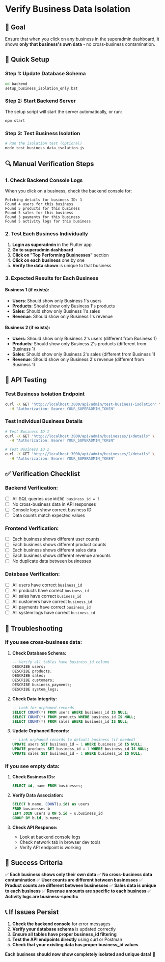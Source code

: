 # Verify Business Data Isolation

## 🎯 **Goal**
Ensure that when you click on any business in the superadmin dashboard, it shows **only that business's own data** - no cross-business contamination.

## 🚀 **Quick Setup**

### **Step 1: Update Database Schema**
```bash
cd backend
setup_business_isolation_only.bat
```

### **Step 2: Start Backend Server**
The setup script will start the server automatically, or run:
```bash
npm start
```

### **Step 3: Test Business Isolation**
```bash
# Run the isolation test (optional)
node test_business_data_isolation.js
```

## 🔍 **Manual Verification Steps**

### **1. Check Backend Console Logs**
When you click on a business, check the backend console for:
```
Fetching details for business ID: 1
Found 4 users for this business
Found 5 products for this business
Found 5 sales for this business
Found 3 payments for this business
Found 5 activity logs for this business
```

### **2. Test Each Business Individually**
1. **Login as superadmin** in the Flutter app
2. **Go to superadmin dashboard**
3. **Click on "Top Performing Businesses"** section
4. **Click on each business** one by one
5. **Verify the data shown** is unique to that business

### **3. Expected Results for Each Business**

#### **Business 1 (if exists):**
- **Users**: Should show only Business 1's users
- **Products**: Should show only Business 1's products
- **Sales**: Should show only Business 1's sales
- **Revenue**: Should show only Business 1's revenue

#### **Business 2 (if exists):**
- **Users**: Should show only Business 2's users (different from Business 1)
- **Products**: Should show only Business 2's products (different from Business 1)
- **Sales**: Should show only Business 2's sales (different from Business 1)
- **Revenue**: Should show only Business 2's revenue (different from Business 1)

## 🧪 **API Testing**

### **Test Business Isolation Endpoint**
```bash
curl -X GET "http://localhost:3000/api/admin/test-business-isolation" \
  -H "Authorization: Bearer YOUR_SUPERADMIN_TOKEN"
```

### **Test Individual Business Details**
```bash
# Test Business ID 1
curl -X GET "http://localhost:3000/api/admin/businesses/1/details" \
  -H "Authorization: Bearer YOUR_SUPERADMIN_TOKEN"

# Test Business ID 2
curl -X GET "http://localhost:3000/api/admin/businesses/2/details" \
  -H "Authorization: Bearer YOUR_SUPERADMIN_TOKEN"
```

## ✅ **Verification Checklist**

### **Backend Verification:**
- [ ] All SQL queries use `WHERE business_id = ?`
- [ ] No cross-business data in API responses
- [ ] Console logs show correct business ID
- [ ] Data counts match expected values

### **Frontend Verification:**
- [ ] Each business shows different user counts
- [ ] Each business shows different product counts
- [ ] Each business shows different sales data
- [ ] Each business shows different revenue amounts
- [ ] No duplicate data between businesses

### **Database Verification:**
- [ ] All users have correct `business_id`
- [ ] All products have correct `business_id`
- [ ] All sales have correct `business_id`
- [ ] All customers have correct `business_id`
- [ ] All payments have correct `business_id`
- [ ] All system logs have correct `business_id`

## 🔧 **Troubleshooting**

### **If you see cross-business data:**

1. **Check Database Schema:**
   ```sql
   -- Verify all tables have business_id column
   DESCRIBE users;
   DESCRIBE products;
   DESCRIBE sales;
   DESCRIBE customers;
   DESCRIBE business_payments;
   DESCRIBE system_logs;
   ```

2. **Check Data Integrity:**
   ```sql
   -- Look for orphaned records
   SELECT COUNT(*) FROM users WHERE business_id IS NULL;
   SELECT COUNT(*) FROM products WHERE business_id IS NULL;
   SELECT COUNT(*) FROM sales WHERE business_id IS NULL;
   ```

3. **Update Orphaned Records:**
   ```sql
   -- Link orphaned records to default business (if needed)
   UPDATE users SET business_id = 1 WHERE business_id IS NULL;
   UPDATE products SET business_id = 1 WHERE business_id IS NULL;
   UPDATE sales SET business_id = 1 WHERE business_id IS NULL;
   ```

### **If you see empty data:**

1. **Check Business IDs:**
   ```sql
   SELECT id, name FROM businesses;
   ```

2. **Verify Data Association:**
   ```sql
   SELECT b.name, COUNT(u.id) as users
   FROM businesses b
   LEFT JOIN users u ON b.id = u.business_id
   GROUP BY b.id, b.name;
   ```

3. **Check API Response:**
   - Look at backend console logs
   - Check network tab in browser dev tools
   - Verify API endpoint is working

## 🎯 **Success Criteria**

✅ **Each business shows only their own data**
✅ **No cross-business data contamination**
✅ **User counts are different between businesses**
✅ **Product counts are different between businesses**
✅ **Sales data is unique to each business**
✅ **Revenue amounts are specific to each business**
✅ **Activity logs are business-specific**

## 📞 **If Issues Persist**

1. **Check the backend console** for error messages
2. **Verify your database schema** is updated correctly
3. **Ensure all tables have proper business_id filtering**
4. **Test the API endpoints directly** using curl or Postman
5. **Check that your existing data has proper business_id values**

**Each business should now show completely isolated and unique data!** 🎉 